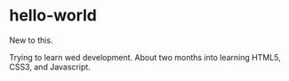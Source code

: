 # hello-world
New to this.

Trying to learn wed development. About two months into learning HTML5, CSS3, and Javascript.
